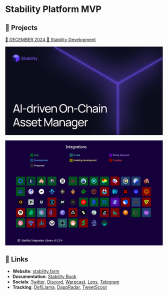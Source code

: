 # Stability Platform MVP

## 👷 Projects

[🔨 DECEMBER 2024 🧊 Stability Development](https://github.com/orgs/stabilitydao/projects/5/views/1)

<p align="center">
<a href="https://stability.farm">
<img src="/profile/Stability_title.svg" title="Infrastructure layer for strategic DeFi Assets Management">
</a>
</p>

[<img src="https://raw.githubusercontent.com/stabilitydao/stability/main/integrations.png" alt="Integrations" />](https://stability.farm/integrations)

## 🔗 Links

- **Website**: [stability.farm](https://stability.farm)
- **Documentation**: [Stability Book](https://stabilitydao.gitbook.io/stability)
- **Socials**: [Twitter](https://twitter.com/stabilitydao), [Discord](https://discord.gg/TjuEkkaRQm), [Warpcast](https://warpcast.com/~/channel/stability), [Lens](https://hey.xyz/u/stabilitydao), [Telegram](https://t.me/stabilitydao)
- **Tracking**: [DefiLlama](https://defillama.com/protocol/stability#information), [DappRadar](https://dappradar.com/dapp/stability), [TweetScout](https://twitterscore.io/twitter/stabilitydao/)

